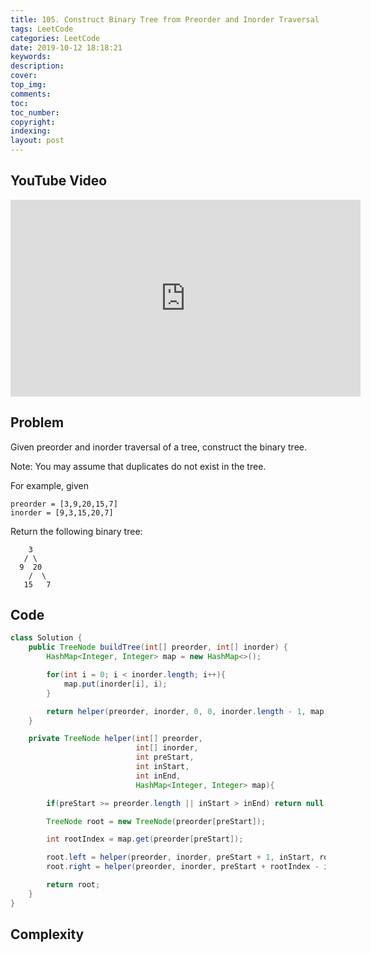 ```yaml
---
title: 105. Construct Binary Tree from Preorder and Inorder Traversal
tags: LeetCode
categories: LeetCode
date: 2019-10-12 18:18:21
keywords:
description:
cover:
top_img:
comments:
toc:
toc_number:
copyright:
indexing:
layout: post
---
```


## YouTube Video

<iframe width="560" height="315" src="https://www.youtube.com/embed/6Xcz08RkRHE" frameborder="0" allow="accelerometer; autoplay; encrypted-media; gyroscope; picture-in-picture" allowfullscreen></iframe>

## Problem

Given preorder and inorder traversal of a tree, construct the binary tree.

Note:
You may assume that duplicates do not exist in the tree.

For example, given

```
preorder = [3,9,20,15,7]
inorder = [9,3,15,20,7]
```

Return the following binary tree:

```
    3
   / \
  9  20
    /  \
   15   7
```

## Code

```java
class Solution {
    public TreeNode buildTree(int[] preorder, int[] inorder) {
        HashMap<Integer, Integer> map = new HashMap<>();

        for(int i = 0; i < inorder.length; i++){
            map.put(inorder[i], i);
        }

        return helper(preorder, inorder, 0, 0, inorder.length - 1, map);
    }

    private TreeNode helper(int[] preorder,
                            int[] inorder,
                            int preStart,
                            int inStart,
                            int inEnd,
                            HashMap<Integer, Integer> map){

        if(preStart >= preorder.length || inStart > inEnd) return null;

        TreeNode root = new TreeNode(preorder[preStart]);

        int rootIndex = map.get(preorder[preStart]);

        root.left = helper(preorder, inorder, preStart + 1, inStart, rootIndex - 1, map);
        root.right = helper(preorder, inorder, preStart + rootIndex - inStart + 1, rootIndex + 1, inEnd, map);

        return root;
    }
}
```

## Complexity

